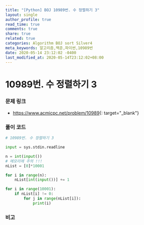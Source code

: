 ```yaml
---
title: "[Python] BOJ 10989번. 수 정렬하기 3"
layout: single
author_profile: true
read_time: true
comments: true
share: true
related: true
categories: Algorithm BOJ sort Silver4
meta_keywords: 알고리즘,백준,파이썬,10989번
date: 2020-05-14 23:12:02 -0400
last_modified_at: 2020-05-14T23:12:02+08:00
---
```


# 10989번. 수 정렬하기 3

### 문제 링크

- <https://www.acmicpc.net/problem/10989>{: target="\_blank"}

### 풀이 코드

```python
# 10989번. 수 정렬하기 3

input = sys.stdin.readline

n = int(input())
# 메모리에 주의 !!!
nList = [0]*10001

for i in range(n):
    nList[int(input())] += 1

for i in range(10001):
    if nList[i] != 0:
        for j in range(nList[i]):
            print(i)
```

### 비고
